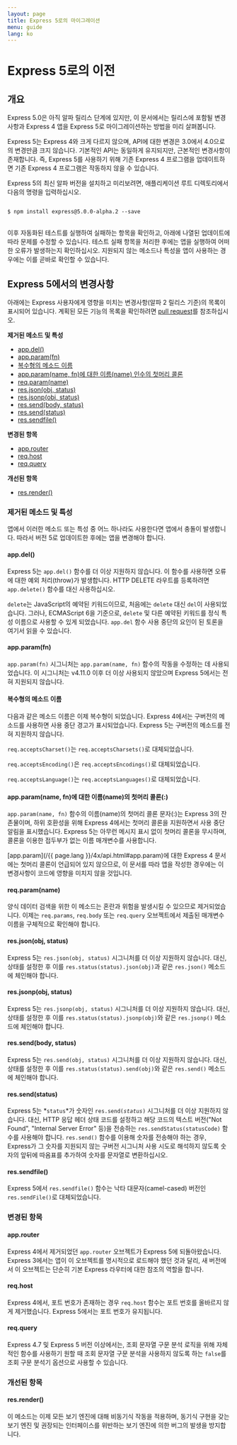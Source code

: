 ```yaml
---
layout: page
title: Express 5로의 마이그레이션
menu: guide
lang: ko
---
```

<!---
 Copyright (c) 2016 StrongLoop, IBM, and Express Contributors
 License: MIT
-->

# Express 5로의 이전

<h2 id="overview">개요</h2>

Express 5.0은 아직 알파 릴리스 단계에 있지만, 이 문서에서는 릴리스에 포함될 변경사항과 Express 4 앱을 Express 5로 마이그레이션하는 방법을 미리 살펴봅니다.

Express 5는 Express 4와 크게 다르지 않으며, API에 대한 변경은 3.0에서 4.0으로의 변경만큼 크지 않습니다.  기본적인 API는 동일하게 유지되지만, 근본적인 변경사항이 존재합니다. 즉, Express 5를 사용하기 위해 기존 Express 4 프로그램을 업데이트하면 기존 Express 4 프로그램은 작동하지 않을 수 있습니다.

Express 5의 최신 알파 버전을 설치하고 미리보려면, 애플리케이션 루트 디렉토리에서 다음의 명령을 입력하십시오.

<pre>
<code class="language-sh" translate="no">
$ npm install express@5.0.0-alpha.2 --save
</code>
</pre>

이후 자동화된 테스트를 실행하여 실패하는 항목을 확인하고, 아래에 나열된 업데이트에 따라 문제를 수정할 수 있습니다. 테스트 실패 항목을 처리한 후에는 앱을 실행하여 어떠한 오류가 발생하는지 확인하십시오. 지원되지 않는 메소드나 특성을 앱이 사용하는 경우에는 이를 곧바로 확인할 수 있습니다.

<h2 id="changes">Express 5에서의 변경사항</h2>

아래에는 Express 사용자에게 영향을 미치는 변경사항(알파 2 릴리스 기준)의 목록이 표시되어 있습니다.
계획된 모든 기능의 목록을 확인하려면 [pull request](https://github.com/strongloop/express/pull/2237)를 참조하십시오.

**제거된 메소드 및 특성**

<ul class="doclist">
  <li><a href="#app.del">app.del()</a></li>
  <li><a href="#app.param">app.param(fn)</a></li>
  <li><a href="#plural">복수형의 메소드 이름</a></li>
  <li><a href="#leading">app.param(name, fn)에 대한 이름(name) 인수의 첫머리 콜론</a></li>
  <li><a href="#req.param">req.param(name)</a></li>
  <li><a href="#res.json">res.json(obj, status)</a></li>
  <li><a href="#res.jsonp">res.jsonp(obj, status)</a></li>
  <li><a href="#res.send.body">res.send(body, status)</a></li>
  <li><a href="#res.send.status">res.send(status)</a></li>
  <li><a href="#res.sendfile">res.sendfile()</a></li>
</ul>

**변경된 항목**

<ul class="doclist">
  <li><a href="#app.router">app.router</a></li>
  <li><a href="#req.host">req.host</a></li>
  <li><a href="#req.query">req.query</a></li>
</ul>

**개선된 항목**

<ul class="doclist">
  <li><a href="#res.render">res.render()</a></li>
</ul>

<h3>제거된 메소드 및 특성</h3>

앱에서 이러한 메소드 또는 특성 중 어느 하나라도 사용한다면 앱에서 충돌이 발생합니다. 따라서 버전 5로 업데이트한 후에는 앱을 변경해야 합니다.

<h4 id="app.del">app.del()</h4>

Express 5는 `app.del()` 함수를 더 이상 지원하지 않습니다. 이 함수를 사용하면 오류에 대한 예외 처리(throw)가 발생합니다. HTTP DELETE 라우트를 등록하려면 `app.delete()` 함수를 대신 사용하십시오.

`delete`는 JavaScript의 예약된 키워드이므로, 처음에는 `delete` 대신 `del`이 사용되었습니다. 그러나, ECMAScript 6을 기준으로, `delete` 및 다른 예약된 키워드를 정식 특성 이름으로 사용할 수 있게 되었습니다. `app.del` 함수 사용 중단의 요인이 된 토론을 여기서 읽을 수 있습니다.

<h4 id="app.param">app.param(fn)</h4>

`app.param(fn)` 시그니처는 `app.param(name, fn)` 함수의 작동을 수정하는 데 사용되었습니다. 이 시그니처는 v4.11.0 이후 더 이상 사용되지 않았으며 Express 5에서는 전혀 지원되지 않습니다.

<h4 id="plural">복수형의 메소드 이름</h4>

다음과 같은 메소드 이름은 이제 복수형이 되었습니다. Express 4에서는 구버전의 메소드를 사용하면 사용 중단 경고가 표시되었습니다.  Express 5는 구버전의 메소드를 전혀 지원하지 않습니다.

`req.acceptsCharset()`는 `req.acceptsCharsets()`로 대체되었습니다.

`req.acceptsEncoding()`은 `req.acceptsEncodings()`로 대체되었습니다.

`req.acceptsLanguage()`는 `req.acceptsLanguages()`로 대체되었습니다.

<h4 id="leading">app.param(name, fn)에 대한 이름(name)의 첫머리 콜론(:)</h4>

`app.param(name, fn)` 함수의 이름(name)의 첫머리 콜론 문자(:)는 Express 3의 잔존물이며, 하위 호환성을 위해 Express 4에서는 첫머리 콜론을 지원하면서 사용 중단 알림을 표시했습니다. Express 5는 아무런 메시지 표시 없이 첫머리 콜론을 무시하며, 콜론을 이용한 접두부가 없는 이름 매개변수를 사용합니다.

[app.param](/{{ page.lang }}/4x/api.html#app.param)에 대한 Express 4 문서에는 첫머리 콜론이 언급되어 있지 않으므로, 이 문서를 따라 앱을 작성한 경우에는 이 변경사항이 코드에 영향을 미치지 않을 것입니다.

<h4 id="req.param">req.param(name)</h4>

양식 데이터 검색을 위한 이 메소드는 혼란과 위험을 발생시킬 수 있으므로 제거되었습니다. 이제는 `req.params`, `req.body` 또는 `req.query` 오브젝트에서 제출된 매개변수 이름을 구체적으로 확인해야 합니다.

<h4 id="res.json">res.json(obj, status)</h4>

Express 5는 `res.json(obj, status)` 시그니처를 더 이상 지원하지 않습니다. 대신, 상태를 설정한 후 이를 `res.status(status).json(obj)`과 같은 `res.json()` 메소드에 체인해야 합니다.

<h4 id="res.jsonp">res.jsonp(obj, status)</h4>

Express 5는 `res.jsonp(obj, status)` 시그니처를 더 이상 지원하지 않습니다. 대신, 상태를 설정한 후 이를 `res.status(status).jsonp(obj)`와 같은 `res.jsonp()` 메소드에 체인해야 합니다.

<h4 id="res.send.body">res.send(body, status)</h4>

Express 5는 `res.send(obj, status)` 시그니처를 더 이상 지원하지 않습니다. 대신, 상태를 설정한 후 이를 `res.status(status).send(obj)`와 같은 `res.send()` 메소드에 체인해야 합니다.

<h4 id="res.send.status">res.send(status)</h4>

Express 5는 *`status`*가 숫자인 <code>res.send(<em>status</em>)</code> 시그니처를 더 이상 지원하지 않습니다. 대신, HTTP 응답 헤더 상태 코드를 설정하고 해당 코드의 텍스트 버전("Not Found", "Internal Server Error" 등)을 전송하는 `res.sendStatus(statusCode)` 함수를 사용해야 합니다.
`res.send()` 함수를 이용해 숫자를 전송해야 하는 경우, Express가 그 숫자를 지원되지 않는 구버전 시그니처 사용 시도로 해석하지 않도록 숫자의 앞뒤에 따옴표를 추가하여 숫자를 문자열로 변환하십시오.

<h4 id="res.sendfile">res.sendfile()</h4>

Express 5에서 `res.sendfile()` 함수는 낙타 대문자(camel-cased) 버전인 `res.sendFile()`로 대체되었습니다.

<h3>변경된 항목</h3>

<h4 id="app.router">app.router</h4>

Express 4에서 제거되었던 `app.router` 오브젝트가 Express 5에 되돌아왔습니다. Express 3에서는 앱이 이 오브젝트를 명시적으로 로드해야 했던 것과 달리, 새 버전에서 이 오브젝트는 단순히 기본 Express 라우터에 대한 참조의 역할을 합니다.

<h4 id="req.host">req.host</h4>

Express 4에서, 포트 번호가 존재하는 경우 `req.host` 함수는 포트 번호를 올바르지 않게 제거했습니다. Express 5에서는 포트 번호가 유지됩니다.

<h4 id="req.query">req.query</h4>

Express 4.7 및 Express 5 버전 이상에서는, 조회 문자열 구문 분석 로직을 위해 자체적인 함수를 사용하기 원할 때 조회 문자열 구문 분석을 사용하지 않도록 하는 `false`를 조회 구문 분석기 옵션으로 사용할 수 있습니다.

<h3>개선된 항목</h3>

<h4 id="res.render">res.render()</h4>

이 메소드는 이제 모든 보기 엔진에 대해 비동기식 작동을 적용하며, 동기식 구현을 갖는 보기 엔진 및 권장되는 인터페이스를 위반하는 보기 엔진에 의한 버그의 발생을 방지합니다.
